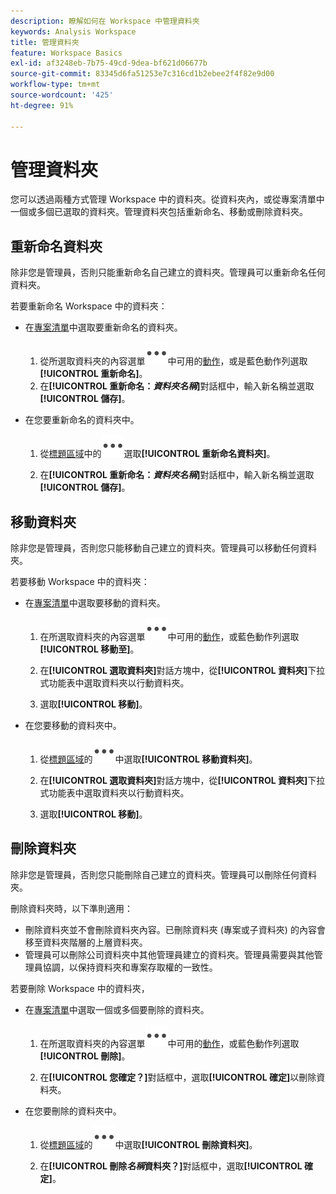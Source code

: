 ```yaml
---
description: 瞭解如何在 Workspace 中管理資料夾
keywords: Analysis Workspace
title: 管理資料夾
feature: Workspace Basics
exl-id: af3248eb-7b75-49cd-9dea-bf621d06677b
source-git-commit: 83345d6fa51253e7c316cd1b2ebee2f4f82e9d00
workflow-type: tm+mt
source-wordcount: '425'
ht-degree: 91%

---
```


# 管理資料夾

您可以透過兩種方式管理 Workspace 中的資料夾。從資料夾內，或從專案清單中一個或多個已選取的資料夾。管理資料夾包括重新命名、移動或刪除資料夾。

## 重新命名資料夾

除非您是管理員，否則只能重新命名自己建立的資料夾。管理員可以重新命名任何資料夾。

若要重新命名 Workspace 中的資料夾：

* 在[專案清單](/help/analyze/analysis-workspace/build-workspace-project/freeform-overview.md#project-list)中選取要重新命名的資料夾。

   1. 從所選取資料夾的內容選單![More](/help/assets/icons/More.svg)中可用的[動作](/help/analyze/analysis-workspace/build-workspace-project/freeform-overview.md#actions)，或是藍色動作列選取&#x200B;**[!UICONTROL 重新命名]**。
   1. 在&#x200B;**[!UICONTROL 重新命名：*資料夾名稱&#x200B;*]**&#x200B;對話框中，輸入新名稱並選取&#x200B;**[!UICONTROL 儲存&#x200B;]**。

* 在您要重新命名的資料夾中。

   1. 從[標題區域](/help/analyze/analysis-workspace/build-workspace-project/freeform-overview.md#title-area)中的![More](/help/assets/icons/More.svg)選取&#x200B;**[!UICONTROL 重新命名資料夾]**。

   1. 在&#x200B;**[!UICONTROL 重新命名：*資料夾名稱&#x200B;*]**&#x200B;對話框中，輸入新名稱並選取&#x200B;**[!UICONTROL 儲存&#x200B;]**。


## 移動資料夾

除非您是管理員，否則您只能移動自己建立的資料夾。管理員可以移動任何資料夾。

若要移動 Workspace 中的資料夾：

* 在[專案清單](/help/analyze/analysis-workspace/build-workspace-project/freeform-overview.md#project-list)中選取要移動的資料夾。

   1. 在所選取資料夾的內容選單![More](/help/assets/icons/More.svg)中可用的[動作](/help/analyze/analysis-workspace/build-workspace-project/freeform-overview.md#actions)，或藍色動作列選取&#x200B;**[!UICONTROL 移動至]**。
   1. 在&#x200B;**[!UICONTROL 選取資料夾]**&#x200B;對話方塊中，從&#x200B;**[!UICONTROL 資料夾]**&#x200B;下拉式功能表中選取資料夾以行動資料夾。

   1. 選取&#x200B;**[!UICONTROL 移動]**。

* 在您要移動的資料夾中。

   1. 從[標題區域](/help/analyze/analysis-workspace/build-workspace-project/freeform-overview.md#title-area)的![More](/help/assets/icons/More.svg)中選取&#x200B;**[!UICONTROL 移動資料夾]**。

   1. 在&#x200B;**[!UICONTROL 選取資料夾]**&#x200B;對話方塊中，從&#x200B;**[!UICONTROL 資料夾]**&#x200B;下拉式功能表中選取資料夾以行動資料夾。

   1. 選取&#x200B;**[!UICONTROL 移動]**。


## 刪除資料夾

除非您是管理員，否則您只能刪除自己建立的資料夾。管理員可以刪除任何資料夾。

刪除資料夾時，以下準則適用：

* 刪除資料夾並不會刪除資料夾內容。已刪除資料夾 (專案或子資料夾) 的內容會移至資料夾階層的上層資料夾。
* 管理員可以刪除公司資料夾中其他管理員建立的資料夾。管理員需要與其他管理員協調，以保持資料夾和專案存取權的一致性。

若要刪除 Workspace 中的資料夾，

* 在[專案清單](/help/analyze/analysis-workspace/build-workspace-project/freeform-overview.md#project-list)中選取一個或多個要刪除的資料夾。

   1. 在所選取資料夾的內容選單![More](/help/assets/icons/More.svg)中可用的[動作](/help/analyze/analysis-workspace/build-workspace-project/freeform-overview.md#actions)，或藍色動作列選取&#x200B;**[!UICONTROL 刪除]**。

   1. 在&#x200B;**[!UICONTROL 您確定？]**&#x200B;對話框中，選取&#x200B;**[!UICONTROL 確定]**&#x200B;以刪除資料夾。

* 在您要刪除的資料夾中。

   1. 從[標題區域](/help/analyze/analysis-workspace/build-workspace-project/freeform-overview.md#title-area)的![More](/help/assets/icons/More.svg)中選取&#x200B;**[!UICONTROL 刪除資料夾]**。

   1. 在&#x200B;**[!UICONTROL 刪除&#x200B;*名稱*資料夾？]**&#x200B;對話框中，選取&#x200B;**[!UICONTROL 確定]**。


<!-- 
# Delete Folders 

You can delete folders that you create.

**Guidelines**

*  Deleting a folder does not delete the contents of the folder. The contents of a deleted folder (projects or sub-folders) are moved to the immediate folder above in the folder hierarchy.
*  Admins can delete a folder within the Company folder that another admin created. Admins may need to coordinate with other Admins to keep folder and project access consistent. See [About Folders in Analytics](/help/analyze/analysis-workspace/build-workspace-project/workspace-folders/about-folders.md)

To delete a folder

1.  Click the **…** ellipsis icon in the top-right.

    ![](/help/analyze/analysis-workspace/build-workspace-project/assets/select-delete-folder.png)
 
2.  Select **Delete folder**.
 
    A confirmation notification indicates that the folder was deleted.

    ![](/help/analyze/analysis-workspace/build-workspace-project/assets/deleted-folder.png)

-->